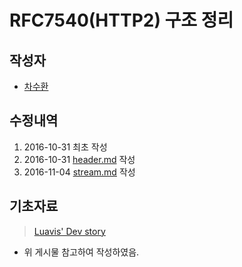 # RFC7540(HTTP2) 구조 정리

## 작성자
* [차수환](mailto:admin@gdb.kr)

## 수정내역
1. 2016-10-31 최초 작성
2. 2016-10-31 [header.md](./header.md) 작성
3. 2016-11-04 [stream.md](./stream.md) 작성

## 기초자료
> [Luavis' Dev story](https://b.luavis.kr/http2/http2-overall-operation)
* 위 게시물 참고하여 작성하였음.
